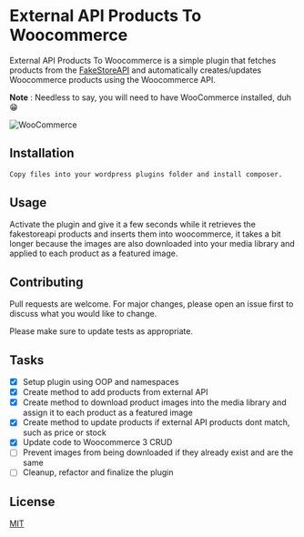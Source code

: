 # External API Products To Woocommerce

External API Products To Woocommerce is a simple plugin that fetches products from the [FakeStoreAPI](https://fakestoreapi.com/) and automatically creates/updates Woocommerce products using the Woocommerce API.

**Note** :  Needless to say, you will need to have WooCommerce installed, duh 😁 

![WooCommerce](https://woocommerce.com/wp-content/themes/woo/images/logo-woocommerce.svg)

## Installation

```bash
Copy files into your wordpress plugins folder and install composer.
```

## Usage

Activate the plugin and give it a few seconds while it retrieves the fakestoreapi products and inserts them into woocommerce, it takes a bit longer because the images are also downloaded into your media library and applied to each product as a featured image.

## Contributing
Pull requests are welcome. For major changes, please open an issue first to discuss what you would like to change.

Please make sure to update tests as appropriate.

## Tasks

- [x] Setup plugin using OOP and namespaces
- [x] Create method to add products from external API
- [x] Create method to download product images into the media library and assign it to each product as a featured image
- [x] Create method to update products if external API products dont match, such as price or stock
- [X] Update code to Woocommerce 3 CRUD
- [ ] Prevent images from being downloaded if they already exist and are the same
- [ ] Cleanup, refactor and finalize the plugin

## License
[MIT](https://choosealicense.com/licenses/mit/)
